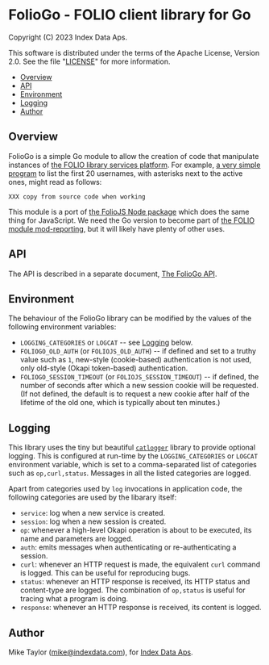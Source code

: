 # FolioGo - FOLIO client library for Go

Copyright (C) 2023 Index Data Aps.

This software is distributed under the terms of the Apache License, Version 2.0. See the file "[LICENSE](LICENSE)" for more information.

<!-- md2toc -l 2 README.md -->
* [Overview](#overview)
* [API](#api)
* [Environment](#environment)
* [Logging](#logging)
* [Author](#author)


## Overview

FolioGo is a simple Go module to allow the creation of code that manipulate instances of [the FOLIO library services platform](https://www.folio.org/). For example, [a very simple program](bin/folio-list-users.go) to list the first 20 usernames, with asterisks next to the active ones, might read as follows:
```
XXX copy from source code when working
```

This module is a port of [the FolioJS Node package](https://github.com/indexdata/foliojs) which does the same thing for JavaScript. We need the Go version to become part of [the FOLIO module mod-reporting](https://github.com/indexdata/mod-reporting), but it will likely have plenty of other uses.


## API

The API is described in a separate document, [The FolioGo API](doc/api.md).


## Environment

The behaviour of the FolioGo library can be modified by the values of the following environment variables:

* `LOGGING_CATEGORIES` or `LOGCAT` -- see [Logging](#logging) below.
* `FOLIOGO_OLD_AUTH` (or `FOLIOJS_OLD_AUTH`) -- if defined and set to a truthy value such as `1`, new-style (cookie-based) authentication is not used, only old-style (Okapi token-based) authentication.
* `FOLIOGO_SESSION_TIMEOUT` (or `FOLIOJS_SESSION_TIMEOUT`) -- if defined, the number of seconds after which a new session cookie will be requested. (If not defined, the default is to request a new cookie after half of the lifetime of the old one, which is typically about ten minutes.)


## Logging

This library uses the tiny but beautiful [`catlogger`](https://github.com/MikeTaylor/catlogger) library to provide optional logging. This is configured at run-time by the `LOGGING_CATEGORIES` or `LOGCAT` environment variable, which is set to a comma-separated list of categories such as `op,curl,status`. Messages in all the listed categories are logged.

Apart from categories used by `log` invocations in application code, the following categories are used by the libarary itself:
* `service`: log when a new service is created.
* `session`: log when a new session is created.
* `op`: whenever a high-level Okapi operation is about to be executed, its name and parameters are logged.
* `auth`: emits messages when authenticating or re-authenticating a session.
* `curl`: whenever an HTTP request is made, the equivalent `curl` command is logged. This can be useful for reproducing bugs.
* `status`: whenever an HTTP response is received, its HTTP status and content-type are logged. The combination of `op,status` is useful for tracing what a program is doing.
* `response`: whenever an HTTP response is received, its content is logged.

## Author

Mike Taylor (mike@indexdata.com),
for [Index Data Aps](https://www.indexdata.com/).



